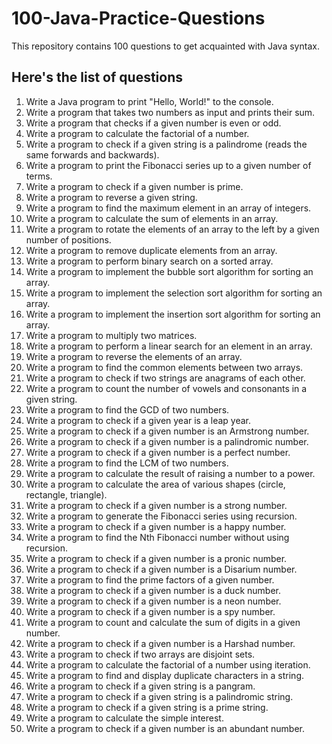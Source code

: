 # 100-Java-Practice-Questions
This repository contains 100 questions to get acquainted with Java syntax.

## Here's the list of questions
1. Write a Java program to print "Hello, World!" to the console.
2. Write a program that takes two numbers as input and prints their sum.
3. Write a program that checks if a given number is even or odd.
4. Write a program to calculate the factorial of a number.
5. Write a program to check if a given string is a palindrome (reads the same forwards and backwards).
6. Write a program to print the Fibonacci series up to a given number of terms.
7. Write a program to check if a given number is prime.
8. Write a program to reverse a given string.
9. Write a program to find the maximum element in an array of integers.
10. Write a program to calculate the sum of elements in an array.
11. Write a program to rotate the elements of an array to the left by a given number of positions.
12. Write a program to remove duplicate elements from an array.
13. Write a program to perform binary search on a sorted array.
14. Write a program to implement the bubble sort algorithm for sorting an array.
15. Write a program to implement the selection sort algorithm for sorting an array.
16. Write a program to implement the insertion sort algorithm for sorting an array.
17. Write a program to multiply two matrices.
18. Write a program to perform a linear search for an element in an array.
19. Write a program to reverse the elements of an array.
20. Write a program to find the common elements between two arrays.
21. Write a program to check if two strings are anagrams of each other.
22. Write a program to count the number of vowels and consonants in a given string.
23. Write a program to find the GCD of two numbers.
24. Write a program to check if a given year is a leap year.
25. Write a program to check if a given number is an Armstrong number.
26. Write a program to check if a given number is a palindromic number.
27. Write a program to check if a given number is a perfect number.
28. Write a program to find the LCM of two numbers.
29. Write a program to calculate the result of raising a number to a power.
30. Write a program to calculate the area of various shapes (circle, rectangle, triangle).
31. Write a program to check if a given number is a strong number.
32. Write a program to generate the Fibonacci series using recursion.
33. Write a program to check if a given number is a happy number.
34. Write a program to find the Nth Fibonacci number without using recursion.
35. Write a program to check if a given number is a pronic number.
36. Write a program to check if a given number is a Disarium number.
37. Write a program to find the prime factors of a given number.
38. Write a program to check if a given number is a duck number.
39. Write a program to check if a given number is a neon number.
40. Write a program to check if a given number is a spy number.
41. Write a program to count and calculate the sum of digits in a given number.
42. Write a program to check if a given number is a Harshad number.
43. Write a program to check if two arrays are disjoint sets.
44. Write a program to calculate the factorial of a number using iteration.
45. Write a program to find and display duplicate characters in a string.
46. Write a program to check if a given string is a pangram.
47. Write a program to check if a given string is a palindromic string.
48. Write a program to check if a given string is a prime string.
49. Write a program to calculate the simple interest.
50. Write a program to check if a given number is an abundant number.
